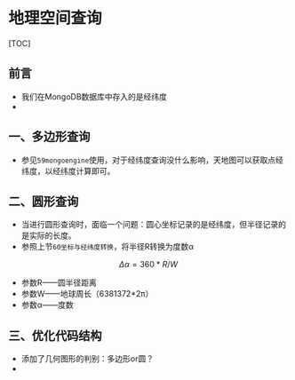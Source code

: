 # 地理空间查询

[TOC]

## 前言

- 我们在MongoDB数据库中存入的是经纬度
- 

## 一、多边形查询

- 参见`59mongoengine`使用，对于经纬度查询没什么影响，天地图可以获取点经纬度，以经纬度计算即可。



## 二、圆形查询

- 当进行圆形查询时，面临一个问题：圆心坐标记录的是经纬度，但半径记录的是实际的长度。
- 参照上节`60坐标与经纬度转换`，将半径R转换为度数α

$$
\Delta\alpha = 360*R/W
$$

- 参数R——圆半径距离
- 参数W——地球周长（6381372*2π）
- 参数α——度数



## 三、优化代码结构

- 添加了几何图形的判别：多边形or圆？
- 